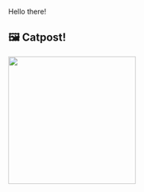 Hello there!



## 🖼️ Catpost!

<sub>
    <img src="https://cdn2.thecatapi.com/images/co3.jpg" height="256">
</sub>

